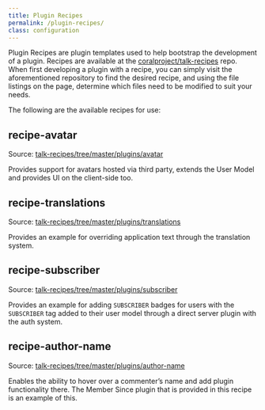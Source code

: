```yaml
---
title: Plugin Recipes
permalink: /plugin-recipes/
class: configuration
---
```


Plugin Recipes are plugin templates used to help bootstrap the development of a
plugin. Recipes are available at the
[coralproject/talk-recipes](https://github.com/coralproject/talk-recipes) repo.
When first developing a plugin with a recipe, you can simply visit the
aforementioned repository to find the desired recipe, and using the file
listings on the page, determine which files need to be modified to suit your
needs.

The following are the available recipes for use:

## recipe-avatar

Source: [talk-recipes/tree/master/plugins/avatar](https://github.com/coralproject/talk-recipes/tree/master/plugins/avatar)

Provides support for avatars hosted via third party, extends the User Model and
provides UI on the client-side too.


## recipe-translations

Source: [talk-recipes/tree/master/plugins/translations](https://github.com/coralproject/talk-recipes/tree/master/plugins/translations)

Provides an example for overriding application text through the translation
system.


## recipe-subscriber

Source: [talk-recipes/tree/master/plugins/subscriber](https://github.com/coralproject/talk-recipes/tree/master/plugins/subscriber)

Provides an example for adding `SUBSCRIBER` badges for users with the
`SUBSCRIBER` tag added to their user model through a direct server plugin with
the auth system.


## recipe-author-name

Source: [talk-recipes/tree/master/plugins/author-name](https://github.com/coralproject/talk-recipes/tree/master/plugins/author-name)

Enables the ability to hover over a commenter’s name and add plugin
functionality there. The Member Since plugin that is provided in this recipe is
an example of this.
